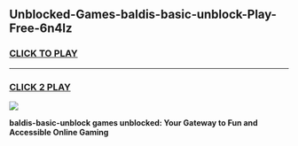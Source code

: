 
## Unblocked-Games-baldis-basic-unblock-Play-Free-6n4lz
<h3>
<a href="https://premium76.site?title=baldis-basic-unblock&ref=12A">CLICK TO PLAY</a></h3>
<hr>

<h3>
<a href="https://premium76.site?title=baldis-basic-unblock&ref=12A">CLICK 2 PLAY</a>
  
</h3>

<a href="https://premium76.site?title=baldis-basic-unblock&ref=12A"><img src="https://clearcache.store/games.png"></a>


**baldis-basic-unblock games unblocked: Your Gateway to Fun and Accessible Online Gaming**
